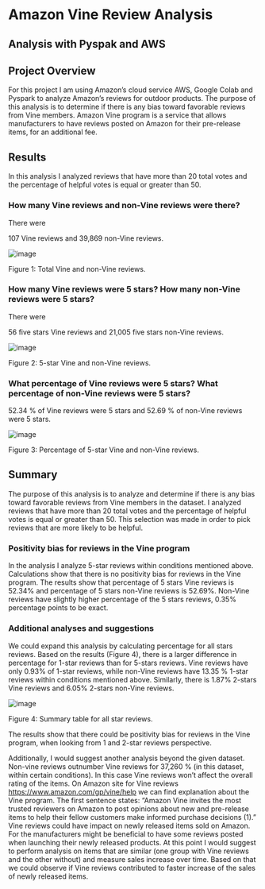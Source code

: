 # Amazon Vine Review Analysis
## Analysis with Pyspak and AWS

## Project Overview
For this project I am using Amazon’s cloud service AWS, Google Colab and Pyspark to analyze Amazon’s reviews for outdoor products. The purpose of this analysis is to determine if there is any bias toward favorable reviews from Vine members. Amazon Vine program is a service that allows manufacturers to have reviews posted on Amazon for their pre-release items, for an additional fee.

## Results
In this analysis I analyzed reviews that have more than 20 total votes and the percentage of helpful votes is equal or greater than 50.

### How many Vine reviews and non-Vine reviews were there?

There were

107 Vine reviews and
39,869 non-Vine reviews.

![image](https://user-images.githubusercontent.com/95595378/165026412-4d12ffda-b7e8-4b5d-bdcc-307cabf13387.png)

Figure 1: Total Vine and non-Vine reviews.

### How many Vine reviews were 5 stars? How many non-Vine reviews were 5 stars?

There were

56 five stars Vine reviews and
21,005 five stars non-Vine reviews.

![image](https://user-images.githubusercontent.com/95595378/165026701-b410b8ab-46ce-4691-99d2-2150f6ccdc82.png)

Figure 2: 5-star Vine and non-Vine reviews.

### What percentage of Vine reviews were 5 stars? What percentage of non-Vine reviews were 5 stars?

52.34 % of Vine reviews were 5 stars and
52.69 % of non-Vine reviews were 5 stars.

![image](https://user-images.githubusercontent.com/95595378/165026371-5ff08a92-8930-4694-a817-084b4a7a53c0.png)

Figure 3: Percentage of 5-star Vine and non-Vine reviews.

## Summary
The purpose of this analysis is to analyze and determine if there is any bias toward favorable reviews from Vine members in the dataset. I analyzed reviews that have more than 20 total votes and the percentage of helpful votes is equal or greater than 50. This selection was made in order to pick reviews that are more likely to be helpful.

### Positivity bias for reviews in the Vine program

In the analysis I analyze 5-star reviews within conditions mentioned above. Calculations show that there is no positivity bias for reviews in the Vine program. The results show that percentage of 5 stars Vine reviews is 52.34% and percentage of 5 stars non-Vine reviews is 52.69%. Non-Vine reviews have slightly higher percentage of the 5 stars reviews, 0.35% percentage points to be exact.

### Additional analyses and suggestions

We could expand this analysis by calculating percentage for all stars reviews. Based on the results (Figure 4), there is a larger difference in percentage for 1-star reviews than for 5-stars reviews. Vine reviews have only 0.93% of 1-star reviews, while non-Vine reviews have 13.35 % 1-star reviews within conditions mentioned above. Similarly, there is 1.87% 2-stars Vine reviews and 6.05% 2-stars non-Vine reviews.

![image](https://user-images.githubusercontent.com/95595378/165026286-88c33e0f-3d29-4b15-b2ec-e3a45ac2c72e.png)

Figure 4: Summary table for all star reviews.

The results show that there could be positivity bias for reviews in the Vine program, when looking from 1 and 2-star reviews perspective.

Additionally, I would suggest another analysis beyond the given dataset. Non-vine reviews outnumber Vine reviews for 37,260 % (in this dataset, within certain conditions). In this case Vine reviews won’t affect the overall rating of the items. On Amazon site for Vine reviews https://www.amazon.com/gp/vine/help we can find explanation about the Vine program. The first sentence states: “Amazon Vine invites the most trusted reviewers on Amazon to post opinions about new and pre-release items to help their fellow customers make informed purchase decisions (1).” Vine reviews could have impact on newly released items sold on Amazon. For the manufacturers might be beneficial to have some reviews posted when launching their newly released products. At this point I would suggest to perform analysis on items that are similar (one group with Vine reviews and the other without) and measure sales increase over time. Based on that we could observe if Vine reviews contributed to faster increase of the sales of newly released items.


